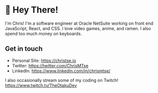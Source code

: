 # 👋 Hey There!

I'm Chris! I'm a software engineer at Oracle NetSuite working on front end JavaScript, React, and CSS. I love video games, anime, and ramen. I also spend too much money on keyboards.

## Get in touch

- Personal Site: https://christse.io
- Twitter: https://twitter.com/ChrisMTse
- LinkedIn: https://www.linkedin.com/in/chrismtse/

I also occasionally stream some of my coding on Twitch! https://www.twitch.tv/TheOtakuDev
